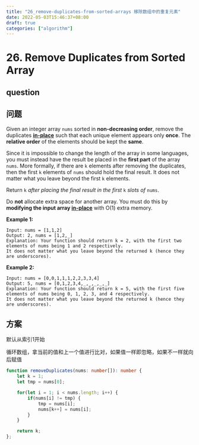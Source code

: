 ```yaml
---
title: "26_remove-duplicates-from-sorted-arrays 移除数组中的重复元素"
date: 2022-05-03T15:46:37+08:00
draft: true
categories: ["algorithm"]
---
```






# 26. Remove Duplicates from Sorted Array

## question



## 问题

Given an integer array `nums` sorted in **non-decreasing order**, remove the duplicates [**in-place**](https://en.wikipedia.org/wiki/In-place_algorithm) such that each unique element appears only **once**. The **relative order** of the elements should be kept the **same**.

Since it is impossible to change the length of the array in some languages, you must instead have the result be placed in the **first part** of the array `nums`. More formally, if there are `k` elements after removing the duplicates, then the first `k` elements of `nums` should hold the final result. It does not matter what you leave beyond the first `k` elements.

Return `k` *after placing the final result in the first* `k` *slots of* `nums`.

Do **not** allocate extra space for another array. You must do this by **modifying the input array [in-place](https://en.wikipedia.org/wiki/In-place_algorithm)** with O(1) extra memory.



**Example 1:**

```
Input: nums = [1,1,2]
Output: 2, nums = [1,2,_]
Explanation: Your function should return k = 2, with the first two elements of nums being 1 and 2 respectively.
It does not matter what you leave beyond the returned k (hence they are underscores).
```

**Example 2:**

```
Input: nums = [0,0,1,1,1,2,2,3,3,4]
Output: 5, nums = [0,1,2,3,4,_,_,_,_,_]
Explanation: Your function should return k = 5, with the first five elements of nums being 0, 1, 2, 3, and 4 respectively.
It does not matter what you leave beyond the returned k (hence they are underscores).
```

 

## 方案



默认从索引1开始

循环数组，拿当前的值和上一个值进行比对，如果值一样即忽略，如果不一样就向后赋值






```typescript
function removeDuplicates(nums: number[]): number {
   	let k = 1;
    let tmp = nums[0];

    for(let i = 1; i < nums.length; i++) {
        if(nums[i] != tmp) {
            tmp = nums[i];
            nums[k++] = nums[i];
        }
    }

    return k;   
};
```

